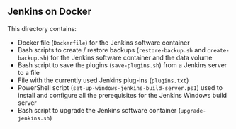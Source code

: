 ## Jenkins on Docker

This directory contains:

- Docker file (`Dockerfile`) for the Jenkins software container
- Bash scripts to create / restore backups (`restore-backup.sh` and `create-backup.sh`) for the Jenkins software container and the data volume
- Bash script to save the plugins (`save-plugins.sh`) from a Jenkins server to a file
- File with the currently used Jenkins plug-ins (`plugins.txt`)
- PowerShell script (`set-up-windows-jenkins-build-server.ps1`) used to install and configure all the prerequisites for the Jenkins Windows build server
- Bash script to upgrade the Jenkins software container (`upgrade-jenkins.sh`)

